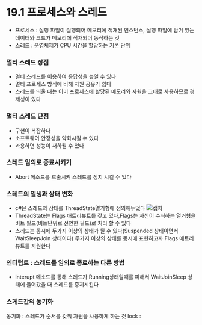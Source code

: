 # 19.1 프로세스와 스레드
* 프로세스 : 실행 파일이 실행되어 메모리에 적재된 인스턴스, 실행 파일에 담겨 있는  데이터와 코드가 메모리에 적재되어 동작하는 것
* 스레드 : 운영체제가 CPU 시간을 할당하는 기본 단위
  
### 멀티 스레드 장점
* 멀티 스레드를 이용하여 응답성을 높일 수 있다
* 멀티 프로세스 방식에 비해 자원 공유가 쉽다
* 스레드를 띄울 때는 이미 프로세스에 할당된 메모리와 자원을 그대로 사용하므로 경제성이 있다

### 멀티 스레드 단점
* 구현이 복잡하다
* 소프트웨어 안정성을 약화시킬 수 있다
* 과용하면 성능이 저하될 수 있다

### 스레드 임의로 종료시키기 
* Abort 메소드를 호출시켜 스레드를 정지 시킬 수 있다

### 스레드의 일생과 상태 변화
* c#은 스레드의 상태를 ThreadState열거형에 정의해두었다
![캡처](https://github.com/madwil730/C-Project/assets/65881884/c547166b-7300-48fd-bdea-65c7e3e095d6)
* ThreadState는 Flags 애트리뷰트를 갖고 있다,Flags는 자신이 수식하는 열거형을 비트 필드(비트단위로 선언한 필드)로 처리 할 수 있다
* 스레드는 동시에 두가지 이상의 상태가 될 수 있다(Suspended 상태이면서 WaitSleepJoin 상태이다) 두가지 이상의 상태를 동시에 표현하고자 Flags 애트리뷰트를 지원한다

### 인터럽트 : 스레드를 임의로 종료하는 다른 방법
* Interupt 메소드를 통해 스레드가 Running상태일때를 피해서 WaitJoinSleep 상태에 들어갔을 때 스레드를 중지시킨다

### 스게드간의 동기화
동기화 : 스레드가 순서를 갖춰 자원을 사용하게 하는 것
lock : 

